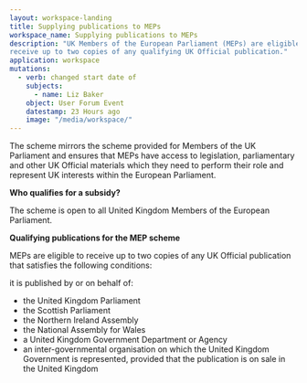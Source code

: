 ```yaml
---
layout: workspace-landing
title: Supplying publications to MEPs
workspace_name: Supplying publications to MEPs
description: "UK Members of the European Parliament (MEPs) are eligible to
receive up to two copies of any qualifying UK Official publication."
application: workspace
mutations:
  - verb: changed start date of
    subjects:
      - name: Liz Baker
    object: User Forum Event
    datestamp: 23 Hours ago
    image: "/media/workspace/"
---
```


The scheme mirrors the scheme provided for Members of the UK Parliament and
ensures that MEPs have access to legislation, parliamentary and other UK
Official materials which they need to perform their role and represent UK
interests within the European Parliament.

**Who qualifies for a subsidy?**

The scheme is open to all United Kingdom Members of the European Parliament.

**Qualifying publications for the MEP scheme**

MEPs are eligible to receive up to two copies of any UK Official publication
that satisfies the following conditions:

it is published by or on behalf of:

 * the United Kingdom Parliament
 * the Scottish Parliament
 * the Northern Ireland Assembly
 * the National Assembly for Wales
 * a United Kingdom Government Department or Agency
 * an inter-governmental organisation on which the United Kingdom Government is
   represented, provided that the publication is on sale in the United Kingdom
